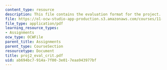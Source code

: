 ```yaml
---
content_type: resource
description: This file contains the evaluation format for the project.
file: https://ol-ocw-studio-app-production.s3.amazonaws.com/courses/11-204-planning-communications-and-digital-media-fall-2004/ab694bc7914a7f003e017eaa943977bf_proj2_eval_crit.pdf
file_type: application/pdf
learning_resource_types:
- Assignments
ocw_type: OCWFile
parent_title: Assignments
parent_type: CourseSection
resourcetype: Document
title: proj2_eval_crit.pdf
uid: ab694bc7-914a-7f00-3e01-7eaa943977bf
---
```

